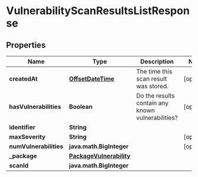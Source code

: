 
# VulnerabilityScanResultsListResponse

## Properties
Name | Type | Description | Notes
------------ | ------------- | ------------- | -------------
**createdAt** | [**OffsetDateTime**](OffsetDateTime.md) | The time this scan result was stored. |  [optional]
**hasVulnerabilities** | **Boolean** | Do the results contain any known vulnerabilities? |  [optional]
**identifier** | **String** |  | 
**maxSeverity** | **String** |  |  [optional]
**numVulnerabilities** | **java.math.BigInteger** |  |  [optional]
**_package** | [**PackageVulnerability**](PackageVulnerability.md) |  | 
**scanId** | **java.math.BigInteger** |  | 



